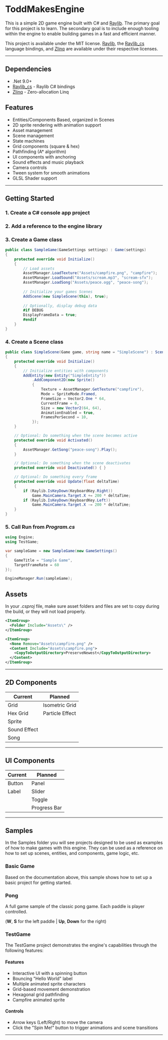 # ToddMakesEngine 

This is a simple 2D game engine built with C# and [Raylib](https://github.com/raysan5/raylib). The primary goal for this project is to learn. The secondary goal is to include enough tooling within the engine to enable building games in a fast and efficient manner.

This project is available under the MIT license. 
[Raylib](https://github.com/raysan5/raylib), the [Raylib_cs](https://github.com/raylib-cs/raylib-cs) language bindings, and [Zlinq](https://github.com/Cysharp/ZLinq) are available under their respective licenses.

---

## Dependencies

- .Net 9.0+
- [Raylib_cs](https://github.com/raylib-cs/raylib-cs) - Raylib C# bindings
- [Zlinq](https://github.com/Cysharp/ZLinq) - Zero-allocation Linq

## Features

- Entities/Components Based, organized in Scenes
- 2D sprite rendering with animation support
- Asset management
- Scene management
- State machines
- Grid components (square & hex)
- Pathfinding (A* algorithm)
- UI components with anchoring
- Sound effects and music playback
- Camera controls
- Tween system for smooth animations
- GLSL Shader support

---

## Getting Started

### 1. Create a C# console app project 
### 2. Add a reference to the engine library
### 3. Create a Game class
```csharp
public class SampleGame(GameSettings settings) : Game(settings)
{
    protected override void Initialize()
    {
        // Load assets
        AssetManager.LoadTexture("Assets/campfire.png", "campfire");
        AssetManager.LoadSound("Assets/scream.mp3", "scream-sfx");
        AssetManager.LoadSong("Assets/peace.ogg", "peace-song");
        
        // Initialize your games Scenes
        AddScene(new SimpleScene(this), true);
            
        // Optionally, display debug data
        #if DEBUG
        DisplayFrameData = true;
        #endif
    }
}
```
### 4. Create a Scene class
```csharp
public class SimpleScene(Game game, string name = "SimpleScene") : Scene(game, name)
{
    protected override void Initialize()
    {
        // Initialize entities with components
        AddEntity(new Entity("SimpleEntity"))
            .AddComponent2D(new Sprite()
            {
                Texture = AssetManager.GetTexture("campfire"),
                Mode = SpriteMode.Framed,
                FrameSize = Vector2.One * 64,
                CurrentFrame = 0,
                Size = new Vector2(64, 64),
                AnimationEnabled = true,
                FramesPerSecond = 10,
            });
    }

    // Optional: Do something when the scene becomes active
    protected override void Activated() 
    {
        AssetManager.GetSong("peace-song").Play();
    }

    // Optional: Do something when the scene deactivates
    protected override void Deactivated() { }

    // Optional: Do something every frame
    protected override void Update(float deltaTime) 
    {
        if (Raylib.IsKeyDown(KeyboardKey.Right))
            Game.MainCamera.Target.X += 200 * deltaTime;
        if (Raylib.IsKeyDown(KeyboardKey.Left))
            Game.MainCamera.Target.X -= 200 * deltaTime;
    }
}
```
### 5. Call Run from *Program.cs*
```csharp
using Engine; 
using TestGame;

var sampleGame = new SampleGame(new GameSettings()
{
    GameTitle = "Sample Game",
    TargetFrameRate = 60
});

EngineManager.Run(sampleGame);
```

## Assets
In your *.csproj* file, make sure asset folders and files are set to copy during the build, or they will not load properly.
```xml
<ItemGroup>
  <Folder Include="Assets\" />
</ItemGroup>

<ItemGroup>
  <None Remove="Assets\campfire.png" />
  <Content Include="Assets\campfire.png">
    <CopyToOutputDirectory>PreserveNewest</CopyToOutputDirectory>
  </Content>
</ItemGroup>
```

---

## 2D Components

| Current      | Planned         |
|--------------|-----------------|
| Grid         | Isometric Grid  |
| Hex Grid     | Particle Effect |
| Sprite       |                 |
| Sound Effect |                 |
| Song         |                 |

---

## UI Components

| Current      | Planned         |
|--------------|-----------------|
| Button       | Panel           |
| Label        | Slider          |
|              | Toggle          |
|              | Progress Bar    |

---

## Samples

In the Samples folder you will see projects designed to be used as examples of how to make games
with this engine. They can be used as a reference on how to set up scenes, entities, and components, game logic, etc.

### Basic Game
Based on the documentation above, this sample shows how to set up a basic project for getting started.

### Pong
A full game sample of the classic pong game. Each paddle is player controlled.

(**W**, **S** for the left paddle | **Up**, **Down** for the right)

### TestGame
The TestGame project demonstrates the engine's capabilities through the following features:

#### Features
- Interactive UI with a spinning button
- Bouncing "Hello World" label
- Multiple animated sprite characters
- Grid-based movement demonstration
- Hexagonal grid pathfinding
- Campfire animated sprite

#### Controls
- Arrow keys (Left/Right) to move the camera
- Click the "Spin Me!" button to trigger animations and scene transitions

---